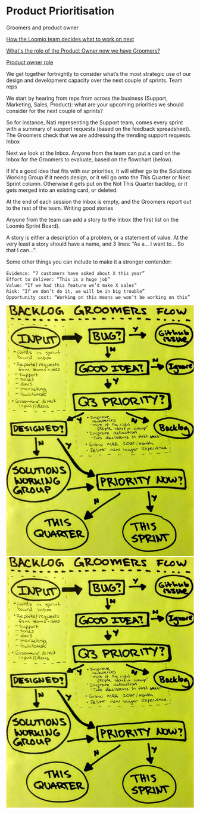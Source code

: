 # Product Prioritisation
Groomers and product owner

[How the Loomio team decides what to work on next](https://docs.google.com/document/d/1ChXUsITlMEKwVEwdZV0rzti1ON0KxejT500ERHJPrTc/edit)

[What's the role of the Product Owner now we have Groomers?](https://www.loomio.org/d/uo9hKLfF/what-s-the-role-of-the-product-owner-now-we-have-groomers-)

[Product owner role](https://www.loomio.org/d/ZLK7O3Ii/i-m-pondering-making-myself-available-to-be-product-owner)

We get together fortnightly to consider what’s the most strategic use of our design and development capacity over the next couple of sprints.
Team reps

We start by hearing from reps from across the business (Support, Marketing, Sales, Product): what are your upcoming priorities we should consider for the next couple of sprints?

So for instance, Nati representing the Support team, comes every sprint with a summary of support requests (based on the feedback spreadsheet). The Groomers check that we are addressing the trending support requests.
Inbox

Next we look at the Inbox. Anyone from the team can put a card on the Inbox for the Groomers to evaluate, based on the flowchart (below).

If it's a good idea that fits with our priorities, it will either go to the Solutions Working Group if it needs design, or it will go onto the This Quarter or Next Sprint column. Otherwise it gets put on the Not This Quarter backlog, or it gets merged into an existing card, or deleted.

At the end of each session the Inbox is empty, and the Groomers report out to the rest of the team.
Writing good stories

Anyone from the team can add a story to the Inbox (the first list on the Loomio Sprint Board).

A story is either a description of a problem, or a statement of value. At the very least a story should have a name, and 3 lines: “As a... I want to... So that I can...”.

Some other things you can include to make it a stronger contender:

    Evidence: “7 customers have asked about X this year”
    Effort to deliver: “This is a huge job”
    Value: “If we had this feature we’d make X sales”
    Risk: “If we don’t do it, we will be in big trouble”
    Opportunity cost: “Working on this means we won’t be working on this”
    

![](groomersflow.png)
![](groomersflow.png)

